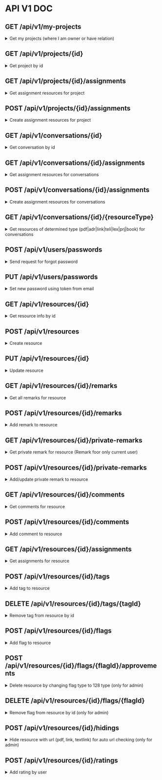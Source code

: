# API V1 DOC

## GET /api/v1/my-projects
<details>
  <summary>Get my projects (where I am owner or have relation)</summary>
  
  ### Response
  ```json
[
    {
        "id":1,
        "name":"Project Name"
    }
]
```
</details>

## GET /api/v1/projects/{id}
<details>
  <summary>Get project by id</summary>

  ### Response
  ```json
{
    "project": {
        "id": 1,
        "name": "Name",
        "project_data":{
            "id":1,
            "sheet":"Text",
            "is_private":false,
            "is_for_related_users":false,
            "is_all_records":false,
            "rel_users":[
                {
                    "id":1,
                    "user":{
                       "id":1,
                       "username":"user",
                       "is_show_help":false,
                       "is_agreed_with_term":true,
                       "is_check_max_link":true
                    },
                    "read_only":false
                }
            ]
        },
        "user": {
            "id":1,
            "username":"user",
            "is_show_help":false,
            "is_agreed_with_term":true,
            "is_check_max_link":true
        },
        "created":"2020-03-17T19:48:33+0000"
    },
    "resourceInfo": {
        "prjc":"0",
        "lexc":"0",
        "pdfc":"0",
        "telic":"0",
        "linkc":"0",
        "adrc":"0",
        "bookc":"0",
        "convc":"0"
    },
    "isOwner": true
}
```
</details>

## GET /api/v1/projects/{id}/assignments
<details>
  <summary>Get assignment resources for project</summary>

  ### Response
  ```json
[
    {
        "id":1,
        "resourceId":"1",
        "linkedResourceId": "1",
        "coefficient": 0,
        "userId":1
    }
]
```
</details>

## POST /api/v1/projects/{id}/assignments
<details>
  <summary>Create assignment resources for project</summary>

  ### Request
```json
{
  "resourceIds": [1,2]
}
```
  ### Response: code - 201
  ```json
[
    {
        "id":1,
        "resourceId":"1",
        "linkedResourceId": "1",
        "coefficient": 0,
        "userId":1
    }
]
```
</details>

## GET /api/v1/conversations/{id}
<details>
  <summary>Get conversation by id</summary>

  ### Response
  ```json
{
    "conversation":{
        "id":1,
        "name":"Name",
        "conversation_data":{
            "id":1,
            "sheet":"Text",
            "is_for_related_users":true,
            "messages":[
                {
                    "id":1,
                    "message":"test",
                    "user":{
                        "id":1,
                        "username":"user",
                        "is_show_help":false,
                        "is_agreed_with_term":true,
                        "is_check_max_link":true
                    },
                    "date":{"date":"2020-03-17 19:48:34.000000","timezone_type":3,"timezone":"UTC"}
                }
            ],
            "rel_users":[]
        },
        "user": {
              "id":1,
              "username":"user",
              "is_show_help":false,
              "is_agreed_with_term":true,
              "is_check_max_link":true
        },
        "created":"2020-03-17T19:48:33+0000"
    },
    "isOwner":true,
    "canEdit":true,
    "token":"token",
    "userId": 1
}
```
</details>

## GET /api/v1/conversations/{id}/assignments
<details>
  <summary>Get assignment resources for conversations</summary>

  ### Response
  ```json
[
    {
        "id":1,
        "resourceId":"1",
        "linkedResourceId": "1",
        "coefficient": 0,
        "userId":1
    }
]
```
</details>

## POST /api/v1/conversations/{id}/assignments
<details>
  <summary>Create assignment resources for conversations</summary>

  ### Request
```json
{
  "resourceIds": [1,2]
}
```
  ### Response: code - 201
  ```json
[
    {
        "id":1,
        "resourceId":"1",
        "linkedResourceId": "1",
        "coefficient": 0,
        "userId":1
    }
]
```
</details>

## GET /api/v1/conversations/{id}/{resourceType}
<details>
  <summary>Get resources of determined type (pdf|adr|link|teli|lex|prj|book) for conversations </summary>

  ### Response
  ```json
{
    "recordsTotal":1,
    "recordsFiltered": 1,
    "data": [{
        "id": 1,
        "name": "Name",
        "username": "user",
        "res12count": 1,
        "avgmark": 0,
        "isUserHook": 0,
        "isUserRead": 0,
        "coeff": 0,
        "coeffId": 1
    }],
    "resourceInfo": {
       "prjc":"0",
       "lexc":"0",
       "pdfc":"0",
       "telic":"0",
       "linkc":"0",
       "adrc":"0",
       "bookc":"0",
       "convc":"0"
    } 
}
```
</details>

## POST /api/v1/users/passwords
<details>
  <summary>Send request for forgot password</summary>

  ### Request
```json
{
  "email": "test@example.com"
}
```
  ### Response: code - 204
</details>

## PUT /api/v1/users/passwords
<details>
  <summary>Set new password using token from email</summary>

  ### Request
```json
{
  "token": "token",
  "password": "password"
}
```
  ### Response: code - 204
</details>

## GET /api/v1/resources/{id}
<details>
  <summary>Get resource info by id</summary>

  ### Response
```json
{
    "resource_type":"link",
    "resource":{
        "name":"Springer",
        "name2":null,
        "lang":"de",
        "country":null,
        "isUserHook":false,
        "isUserRead":false,
        "url":"https:\/\/www.springer.com\/",
        "is_hp":true,
        "user":{},
        "street":null,
        "zip":null,
        "city":null,
        "contact1":null,
        "contact3":null,
        "contact4":null,
        "contact5":null,
        "author":null,
        "publisher":null,
        "issuer":null,
        "isbn":null,
        "tnop":null,
        "kind":null,
        "year":null,
        "releaseDate":null,
        "pdfDate":null,
        "wikifullurl":null,
        "description":null,
        "status":null,
        "isNotify":null,
        "isResourceUser":null
    },
    "tabs":{
        "remarks":"0",
        "remarks_private":"0",
        "comments":"0",
        "rels":"0"
    },
    "rating":{
        "ownmark":null,
        "ownimg":"",
        "avgmark":null,
        "avgimg":""
    },
    "tags":{
        "tags":[
            {
                "id":541,
                "text":"Verlag",
                "cnt_tag":"1",
                "is_own":"0"
            }
        ],
        "tagsRestAddedCount":5,
        "tagsRestRemovedCount":2
    }
}
```
</details>

## POST /api/v1/resources
<details>
  <summary>Create resource</summary>

  ### Request
```json
{
    "resource_type":"link",
    "resource":{
        "name":"Springer",
        "name2":null,
        "lang":"de",
        "country":null,
        "isUserHook":false,
        "isUserRead":false,
        "url":"https:\/\/www.springer.com\/",
        "is_hp":true,
        "user":{},
        "street":null,
        "zip":null,
        "city":null,
        "contact1":null,
        "contact3":null,
        "contact4":null,
        "contact5":null,
        "author":null,
        "publisher":null,
        "issuer":null,
        "isbn":null,
        "tnop":null,
        "kind":null,
        "year":null,
        "releaseDate":null,
        "pdfDate":null,
        "wikifullurl":null,
        "description":null,
        "status":null,
        "isNotify":null,
        "isResourceUser":null
    }
}
```

  ### Response
```json
{
    "resource_type":"link",
    "resource":{
        "name":"Springer",
        "name2":null,
        "lang":"de",
        "country":null,
        "isUserHook":false,
        "isUserRead":false,
        "url":"https:\/\/www.springer.com\/",
        "is_hp":true,
        "user":{},
        "street":null,
        "zip":null,
        "city":null,
        "contact1":null,
        "contact3":null,
        "contact4":null,
        "contact5":null,
        "author":null,
        "publisher":null,
        "issuer":null,
        "isbn":null,
        "tnop":null,
        "kind":null,
        "year":null,
        "releaseDate":null,
        "pdfDate":null,
        "wikifullurl":null,
        "description":null,
        "status":null,
        "isNotify":null,
        "isResourceUser":null
    },
    "tabs":{
        "remarks":"0",
        "remarks_private":"0",
        "comments":"0",
        "rels":"0"
    },
    "rating":{
        "ownmark":null,
        "ownimg":"",
        "avgmark":null,
        "avgimg":""
    },
    "tags":{
        "tags":[
            {
                "id":541,
                "text":"Verlag",
                "cnt_tag":"1",
                "is_own":"0"
            }
        ],
        "tagsRestAddedCount":5,
        "tagsRestRemovedCount":2
    }
}
```
</details>

## PUT /api/v1/resources/{id}
<details>
  <summary>Update resource</summary>
  
 ### Request
```json
{
    "resource_type":"link",
    "resource":{
        "name":"Springer",
        "name2":null,
        "lang":"de",
        "country":null,
        "isUserHook":false,
        "isUserRead":false,
        "url":"https:\/\/www.springer.com\/",
        "is_hp":true,
        "user":{},
        "street":null,
        "zip":null,
        "city":null,
        "contact1":null,
        "contact3":null,
        "contact4":null,
        "contact5":null,
        "author":null,
        "publisher":null,
        "issuer":null,
        "isbn":null,
        "tnop":null,
        "kind":null,
        "year":null,
        "releaseDate":null,
        "pdfDate":null,
        "wikifullurl":null,
        "description":null,
        "status":null,
        "isNotify":null,
        "isResourceUser":null
    }
}
```

 ### Response
```json
{
    "resource_type":"link",
    "resource":{
        "name":"Springer",
        "name2":null,
        "lang":"de",
        "country":null,
        "isUserHook":false,
        "isUserRead":false,
        "url":"https:\/\/www.springer.com\/",
        "is_hp":true,
        "user":{},
        "street":null,
        "zip":null,
        "city":null,
        "contact1":null,
        "contact3":null,
        "contact4":null,
        "contact5":null,
        "author":null,
        "publisher":null,
        "issuer":null,
        "isbn":null,
        "tnop":null,
        "kind":null,
        "year":null,
        "releaseDate":null,
        "pdfDate":null,
        "wikifullurl":null,
        "description":null,
        "status":null,
        "isNotify":null,
        "isResourceUser":null
    },
    "tabs":{
        "remarks":"0",
        "remarks_private":"0",
        "comments":"0",
        "rels":"0"
    },
    "rating":{
        "ownmark":null,
        "ownimg":"",
        "avgmark":null,
        "avgimg":""
    },
    "tags":{
        "tags":[
            {
                "id":541,
                "text":"Verlag",
                "cnt_tag":"1",
                "is_own":"0"
            }
        ],
        "tagsRestAddedCount":5,
        "tagsRestRemovedCount":2
    }
}
```
</details>

## GET /api/v1/resources/{id}/remarks
<details>
  <summary>Get all remarks for resource</summary>

  ### Response
```json
[
  {
      "id":110,
      "text":"test",
      "ip":"172.23.0.1",
      "locked":false,
      "user":{
          "id":1,
          "username":"user"
      },
      "created_at":"2020-05-14T20:53:19+00:00"
  }
]
```
</details>

## POST /api/v1/resources/{id}/remarks
<details>
  <summary>Add remark to resource</summary>
  
  ### Request
 
```json
{
  "text":"test",
  "locked":false
} 
```

  ### Response

```json
[
  {
      "id":110,
      "text":"test",
      "ip":"172.23.0.1",
      "locked":false,
      "user":{
          "id":1,
          "username":"user"
      },
      "created_at":"2020-05-14T20:53:19+00:00"
  }
]
```
</details>

## GET /api/v1/resources/{id}/private-remarks
<details>
  <summary>Get private remark for resource (Remark foor only current user)</summary>

  ### Response
```json
[
  {
      "id":110,
      "text":"test",
      "user":{
          "id":1,
          "username":"user"
      },
      "created_at":"2020-05-14T20:53:19+00:00"
  }
]
```
</details>


## POST /api/v1/resources/{id}/private-remarks
<details>
  <summary>Add/update private remark to resource</summary>
  
  ### Request
 
```json
{
  "text":"test"
} 
```

  ### Response

```json
[
  {
      "id":110,
      "text":"test",
      "user":{
          "id":1,
          "username":"user"
      },
      "created_at":"2020-05-14T20:53:19+00:00"
  }
]
```
</details>


## GET /api/v1/resources/{id}/comments
<details>
  <summary>Get comments for resource</summary>

  ### Response
```json
[
  {
    "id":1,
    "text":"comments",
    "user":{
        "id":1,
        "username":"username"
      },
    "is_visible":false,
    "created_at":"2016-04-05T12:54:20+00:00"
  }
]
```
</details>

## POST /api/v1/resources/{id}/comments
<details>
  <summary>Add comment to resource</summary>
  
  ### Request
 
```json
{
  "text":"test"
} 
```

  ### Response

```json
[
  {
    "id":1,
    "text":"test",
    "user":
        {
            "id":1,
            "username":"username"
        },
    "is_visible":true,
    "created_at":"2020-07-15T13:29:32+00:00"
  }
]
```
</details>


## GET /api/v1/resources/{id}/assignments
<details>
  <summary>Get assignments for resource</summary>

  ### Response
```json
{
    "lexicons":[
        {
            "id":1,
            "name":"Lexicon",
            "cnt_res":"1",
            "is_own":"1"
        }
    ],
    "projects":[
        {
            "name":"Project name"
        }
    ]
}
```
</details>

## POST /api/v1/resources/{id}/tags
<details>
  <summary>Add tag to resource</summary>
 
 ### Request
 ```json
{
  "name": "tag name"
}
 ```
 
 ### Response
  ```json
{
  "tags":[
      {
          "id":541,
          "text":"Verlag",
          "cnt_tag":"1",
          "is_own":"0"
      }
  ],
  "tagsRestAddedCount":5,
  "tagsRestRemovedCount":2
}
  ```
</details>

## DELETE /api/v1/resources/{id}/tags/{tagId}
<details>
  <summary>Remove tag from resource by id</summary>
    
   ### Response
```json
  {
    "tags":[
        {
            "id":541,
            "text":"Verlag",
            "cnt_tag":"1",
            "is_own":"0"
        }
    ],
    "tagsRestAddedCount":5,
    "tagsRestRemovedCount":2
  }
  ```
</details>

## POST /api/v1/resources/{id}/flags
<details>
  <summary>Add flag to resource</summary>
 
 ### Request
 ```json
{
  "type": 1, // 1 - delete, 2 - blame
  "info": "test"
}
 ```
 
 ### Response
  ```json
{
    "id": 1,
    "type": 1,
    "info": "test",
    "user": {
        "id": 1,
        "username": "username"
    },
    "created_at": "2020-07-21T09:25:06+00:00"
}
  ```
</details>

## POST /api/v1/resources/{id}/flags/{flagId}/approvements
<details>
  <summary>Delete resource by changing flag type to 128 type (only for admin)</summary>
    
   ### Response
```json
{
    "id": 1,
    "type": 128,
    "info": "test",
    "user": {
        "id": 1,
        "username": "username"
    },
    "created_at": "2020-07-21T09:25:06+00:00"
}
```
</details>


## DELETE /api/v1/resources/{id}/flags/{flagId}
<details>
  <summary>Remove flag from resource by id (only for admin)</summary>
    
   ### Response 204
```json
  []
  ```
</details>

## POST /api/v1/resources/{id}/hidings
<details>
  <summary>Hide resource with url (pdf, link, textlink) for auto url checking (only for admin)</summary>
 
 ### Request
 ```json
{
   "isSkip": true
}
 ```
 
 ### Response
  ```json
{
   "isSkip": true
}
  ```
</details>

## POST /api/v1/resources/{id}/ratings
<details>
  <summary>Add rating by user</summary>
 
 ### Request
 ```json
{
   "ownmark": "5" /* possible values '-5', '-4', '-3', '-2', '-1', '0', '1', '2', '3', '4', '5' */
}
 ```
 
 ### Response
  ```json
{
    "ownmark":5,
    "ownimg":"rating_p50.png",
    "avgmark":5,
    "avgimg":"rating_p50.png"
}
  ```
</details>
